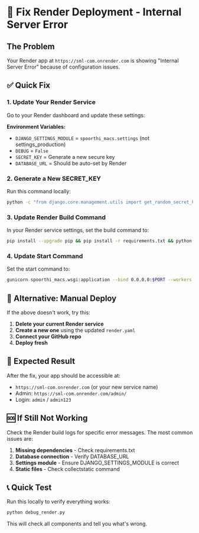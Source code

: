 # 🚨 Fix Render Deployment - Internal Server Error

## The Problem
Your Render app at `https://sml-com.onrender.com` is showing "Internal Server Error" because of configuration issues.

## ✅ Quick Fix

### 1. **Update Your Render Service**
Go to your Render dashboard and update these settings:

**Environment Variables:**
- `DJANGO_SETTINGS_MODULE` = `spoorthi_macs.settings` (not settings_production)
- `DEBUG` = `False`
- `SECRET_KEY` = Generate a new secure key
- `DATABASE_URL` = Should be auto-set by Render

### 2. **Generate a New SECRET_KEY**
Run this command locally:
```bash
python -c "from django.core.management.utils import get_random_secret_key; print(get_random_secret_key())"
```

### 3. **Update Render Build Command**
In your Render service settings, set the build command to:
```bash
pip install --upgrade pip && pip install -r requirements.txt && python manage.py collectstatic --noinput && python manage.py migrate --noinput
```

### 4. **Update Start Command**
Set the start command to:
```bash
gunicorn spoorthi_macs.wsgi:application --bind 0.0.0.0:$PORT --workers 2 --timeout 120
```

## 🔧 Alternative: Manual Deploy

If the above doesn't work, try this:

1. **Delete your current Render service**
2. **Create a new one** using the updated `render.yaml`
3. **Connect your GitHub repo**
4. **Deploy fresh**

## 🎯 Expected Result

After the fix, your app should be accessible at:
- `https://sml-com.onrender.com` (or your new service name)
- Admin: `https://sml-com.onrender.com/admin/`
- Login: `admin` / `admin123`

## 🆘 If Still Not Working

Check the Render build logs for specific error messages. The most common issues are:

1. **Missing dependencies** - Check requirements.txt
2. **Database connection** - Verify DATABASE_URL
3. **Settings module** - Ensure DJANGO_SETTINGS_MODULE is correct
4. **Static files** - Check collectstatic command

## 📞 Quick Test

Run this locally to verify everything works:
```bash
python debug_render.py
```

This will check all components and tell you what's wrong.




